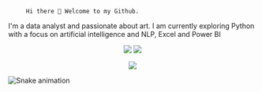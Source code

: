          Hi there 👋 Welcome to my Github.
 
 I'm a data analyst and passionate about art. I am currently exploring Python with a focus on artificial intelligence and NLP, Excel and Power BI


<p align="center">
<a href = "mailto:contato@katiacardoso"><img loading="lazy" src="https://img.shields.io/badge/Gmail-D14836?style=for-the-badge&logo=gmail&logoColor=white" target="_blank"></a>
<a href="https://www.linkedin.com/in/katiacardosos" target="_blank"><img loading="lazy" src="https://img.shields.io/badge/-LinkedIn-%230077B5?style=for-the-badge&logo=linkedin&logoColor=white" target="_blank"></a>
</p>

</p>

<p align="center">
	<img src="https://komarev.com/ghpvc/?username=katiacardoso&color=blue&style=flat-square&label=Profile+Views" />
</p>

![Snake animation](https://github.com/katiacardoso/katiacardoso/blob/output/github-contribution-grid-snake.svg)
  
<!--
**katiacardoso/katiacardoso** is a ✨ _special_ ✨ repository because its `README.md` (this file) appears on your GitHub profile.

Here are some ideas to get you started:

- 🔭 I’m currently working on ...
- 🌱 I’m currently learning ...
- 👯 I’m looking to collaborate on ...
- 🤔 I’m looking for help with ...
- 💬 Ask me about ...
- 📫 How to reach me: ...
- 😄 Pronouns: ...
- ⚡ Fun fact: ...
-->

